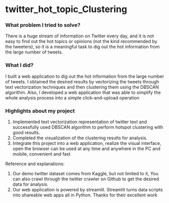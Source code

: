# twitter_hot_topic_Clustering


###	What problem I tried to solve?
There is a huge stream of information on Twitter every day, and it is not easy to find out the hot topics or opinions (not the kind recommended by the tweeters), so it is a meaningful task to dig out the hot information from the large number of tweets.

###	What I did?
I built a web application to dig out the hot information from the large number of tweets. 
I obtained the desired results by vectorizing the tweets through text vectorization techniques and then clustering them using the DBSCAN algorithm.
Also, I developed a web application that was able to simplify the whole analysis process into a simple click-and-upload operation
 

###	Highlights about my project
1.	Implemented text vectorization representation of twitter text and successfully used DBSCAN algorithm to perform hotspot clustering with good results.
2.	Completed the visualization of the clustering results for analysis.
3.	Integrate this project into a web application, realize the visual interface, open the browser can be used at any time and anywhere in the PC and mobile, convenient and fast

Reference and explanations:
1.	Our demo twitter dataset comes from Kaggle, but not limited to it, You can also crawl through the twitter crawler on Github to get the desired data for analysis.
2.	Our web application is powered by streamlit. Streamlit turns data scripts into shareable web apps all in Python. Thanks for their excellent work
